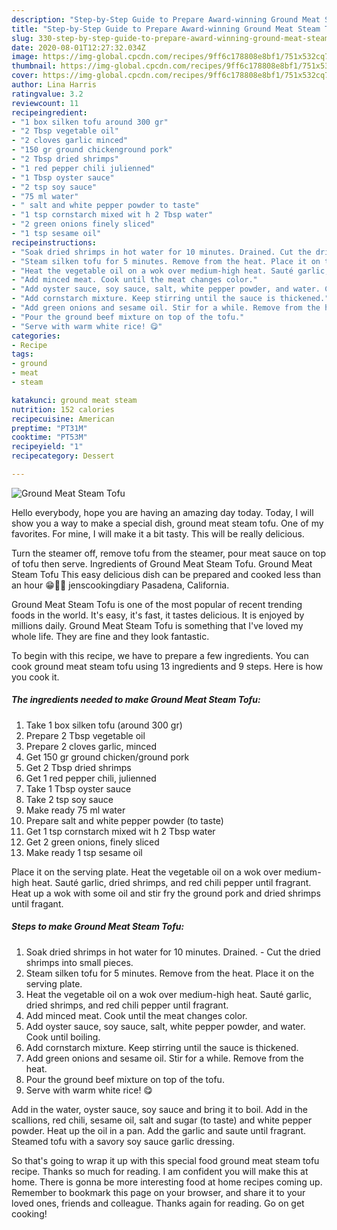 ```yaml
---
description: "Step-by-Step Guide to Prepare Award-winning Ground Meat Steam Tofu"
title: "Step-by-Step Guide to Prepare Award-winning Ground Meat Steam Tofu"
slug: 330-step-by-step-guide-to-prepare-award-winning-ground-meat-steam-tofu
date: 2020-08-01T12:27:32.034Z
image: https://img-global.cpcdn.com/recipes/9ff6c178808e8bf1/751x532cq70/ground-meat-steam-tofu-recipe-main-photo.jpg
thumbnail: https://img-global.cpcdn.com/recipes/9ff6c178808e8bf1/751x532cq70/ground-meat-steam-tofu-recipe-main-photo.jpg
cover: https://img-global.cpcdn.com/recipes/9ff6c178808e8bf1/751x532cq70/ground-meat-steam-tofu-recipe-main-photo.jpg
author: Lina Harris
ratingvalue: 3.2
reviewcount: 11
recipeingredient:
- "1 box silken tofu around 300 gr"
- "2 Tbsp vegetable oil"
- "2 cloves garlic minced"
- "150 gr ground chickenground pork"
- "2 Tbsp dried shrimps"
- "1 red pepper chili julienned"
- "1 Tbsp oyster sauce"
- "2 tsp soy sauce"
- "75 ml water"
- " salt and white pepper powder to taste"
- "1 tsp cornstarch mixed wit h 2 Tbsp water"
- "2 green onions finely sliced"
- "1 tsp sesame oil"
recipeinstructions:
- "Soak dried shrimps in hot water for 10 minutes. Drained. Cut the dried shrimps into small pieces."
- "Steam silken tofu for 5 minutes. Remove from the heat. Place it on the serving plate."
- "Heat the vegetable oil on a wok over medium-high heat. Sauté garlic, dried shrimps, and red chili pepper until fragrant."
- "Add minced meat. Cook until the meat changes color."
- "Add oyster sauce, soy sauce, salt, white pepper powder, and water. Cook until boiling."
- "Add cornstarch mixture. Keep stirring until the sauce is thickened."
- "Add green onions and sesame oil. Stir for a while. Remove from the heat."
- "Pour the ground beef mixture on top of the tofu."
- "Serve with warm white rice! 😋"
categories:
- Recipe
tags:
- ground
- meat
- steam

katakunci: ground meat steam 
nutrition: 152 calories
recipecuisine: American
preptime: "PT31M"
cooktime: "PT53M"
recipeyield: "1"
recipecategory: Dessert

---
```



![Ground Meat Steam Tofu](https://img-global.cpcdn.com/recipes/9ff6c178808e8bf1/751x532cq70/ground-meat-steam-tofu-recipe-main-photo.jpg)

Hello everybody, hope you are having an amazing day today. Today, I will show you a way to make a special dish, ground meat steam tofu. One of my favorites. For mine, I will make it a bit tasty. This will be really delicious.

Turn the steamer off, remove tofu from the steamer, pour meat sauce on top of tofu then serve. Ingredients of Ground Meat Steam Tofu. Ground Meat Steam Tofu This easy delicious dish can be prepared and cooked less than an hour 😁👍🏻 jenscookingdiary Pasadena, California.

Ground Meat Steam Tofu is one of the most popular of recent trending foods in the world. It's easy, it's fast, it tastes delicious. It is enjoyed by millions daily. Ground Meat Steam Tofu is something that I've loved my whole life. They are fine and they look fantastic.


To begin with this recipe, we have to prepare a few ingredients. You can cook ground meat steam tofu using 13 ingredients and 9 steps. Here is how you cook it.

<!--inarticleads1-->

##### The ingredients needed to make Ground Meat Steam Tofu:

1. Take 1 box silken tofu (around 300 gr)
1. Prepare 2 Tbsp vegetable oil
1. Prepare 2 cloves garlic, minced
1. Get 150 gr ground chicken/ground pork
1. Get 2 Tbsp dried shrimps
1. Get 1 red pepper chili, julienned
1. Take 1 Tbsp oyster sauce
1. Take 2 tsp soy sauce
1. Make ready 75 ml water
1. Prepare  salt and white pepper powder (to taste)
1. Get 1 tsp cornstarch mixed wit h 2 Tbsp water
1. Get 2 green onions, finely sliced
1. Make ready 1 tsp sesame oil


Place it on the serving plate. Heat the vegetable oil on a wok over medium-high heat. Sauté garlic, dried shrimps, and red chili pepper until fragrant. Heat up a wok with some oil and stir fry the ground pork and dried shrimps until fragant. 

<!--inarticleads2-->

##### Steps to make Ground Meat Steam Tofu:

1. Soak dried shrimps in hot water for 10 minutes. Drained. - Cut the dried shrimps into small pieces.
1. Steam silken tofu for 5 minutes. Remove from the heat. Place it on the serving plate.
1. Heat the vegetable oil on a wok over medium-high heat. Sauté garlic, dried shrimps, and red chili pepper until fragrant.
1. Add minced meat. Cook until the meat changes color.
1. Add oyster sauce, soy sauce, salt, white pepper powder, and water. Cook until boiling.
1. Add cornstarch mixture. Keep stirring until the sauce is thickened.
1. Add green onions and sesame oil. Stir for a while. Remove from the heat.
1. Pour the ground beef mixture on top of the tofu.
1. Serve with warm white rice! 😋


Add in the water, oyster sauce, soy sauce and bring it to boil. Add in the scallions, red chili, sesame oil, salt and sugar (to taste) and white pepper powder. Heat up the oil in a pan. Add the garlic and saute until fragrant. Steamed tofu with a savory soy sauce garlic dressing. 

So that's going to wrap it up with this special food ground meat steam tofu recipe. Thanks so much for reading. I am confident you will make this at home. There is gonna be more interesting food at home recipes coming up. Remember to bookmark this page on your browser, and share it to your loved ones, friends and colleague. Thanks again for reading. Go on get cooking!
